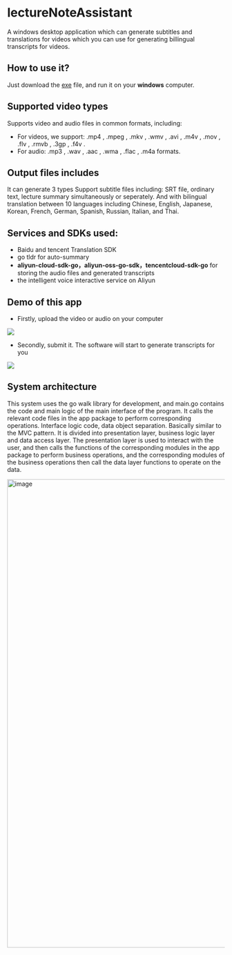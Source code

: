 # lectureNoteAssistant
A windows desktop application which can generate subtitles and translations for videos which you can use for generating billingual transcripts for videos.

## How to use it?

Just download the [exe](https://github.com/WideSu/lectureNoteAssistant/blob/main/lectureNoteAssistant.exe) file, and run it on your **windows** computer.


## Supported video types
Supports video and audio files in common formats, including: 
- For videos, we support: .mp4 , .mpeg , .mkv , .wmv , .avi , .m4v , .mov , .flv , .rmvb , .3gp , .f4v . 
- For audio: .mp3 , .wav , .aac , .wma , .flac , .m4a formats.

## Output files includes
It can generate 3 types Support subtitle files including: SRT file, ordinary text, lecture summary simultaneously or seperately. And with bilingual translation between 10 languages including Chinese, English, Japanese, Korean, French, German, Spanish, Russian, Italian, and Thai. 

## Services and SDKs used:
- Baidu and tencent Translation SDK
- go tldr for auto-summary
- **aliyun-cloud-sdk-go，aliyun-oss-go-sdk，tencentcloud-sdk-go** for storing the audio files and generated transcripts
- the intelligent voice interactive service on Aliyun

## Demo of this app

- Firstly, upload the video or audio on your computer

<img src="https://github.com/WideSu/lectureNoteAssistant/blob/main/screenshot/LectureNoteAssistant_1.gif">

- Secondly, submit it. The software will start to generate transcripts for you

<img src="https://github.com/WideSu/lectureNoteAssistant/blob/main/screenshot/lectureNoteAssistant.gif">

## System architecture

This system uses the go walk library for development, and main.go contains the code and main logic of the main interface of the program. It calls the relevant code files in the app package to perform corresponding operations. Interface logic code, data object separation. Basically similar to the MVC pattern. It is divided into presentation layer, business logic layer and data access layer. The presentation layer is used to interact with the user, and then calls the functions of the corresponding modules in the app package to perform business operations, and the corresponding modules of the business operations then call the data layer functions to operate on the data.

<img width="1086" alt="image" src="https://user-images.githubusercontent.com/44923423/178111178-3838b4de-4663-4d2e-b79d-b8fc01a20885.png">
